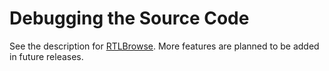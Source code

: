 # Debugging the Source Code

See the description for [RTLBrowse](../ui/rtlbrowse.md#rtlbrowse). More
features are planned to be added in future releases.
